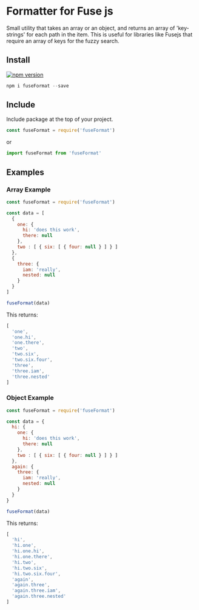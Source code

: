 # Formatter for Fuse js

Small utility that takes an array or an object, and returns an array of 'key-strings' for each path in the item. This is useful for libraries like Fusejs that require an array of keys for the fuzzy search.

## Install

[![npm version](https://badge.fury.io/js/fuse-format.svg)](https://badge.fury.io/js/fuse-format)

```js
npm i fuseFormat --save
```

## Include
Include package at the top of your project.

```js
const fuseFormat = require('fuseFormat')
```

or

```js
import fuseFormat from 'fuseFormat'
```

## Examples
### Array Example

```js
const fuseFormat = require('fuseFormat')

const data = [
  {
    one: {
      hi: 'does this work',
      there: null
    },
    two : [ { six: [ { four: null } ] } ]
  },
  {
    three: {
      iam: 'really',
      nested: null
    }
  }
]

fuseFormat(data)
```

This returns:


```js
[
  'one',
  'one.hi',
  'one.there',
  'two',
  'two.six',
  'two.six.four',
  'three',
  'three.iam',
  'three.nested'
]
```

### Object Example

```js
const fuseFormat = require('fuseFormat')

const data = {
  hi: {
    one: {
      hi: 'does this work',
      there: null
    },
    two : [ { six: [ { four: null } ] } ]
  },
  again: {
    three: {
      iam: 'really',
      nested: null
    }
  }
}

fuseFormat(data)
```

This returns:

```js
[
  'hi',
  'hi.one',
  'hi.one.hi',
  'hi.one.there',
  'hi.two',
  'hi.two.six',
  'hi.two.six.four',
  'again',
  'again.three',
  'again.three.iam',
  'again.three.nested'
]
```